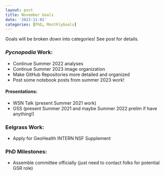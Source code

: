 ```yaml
---
layout: post
title: November Goals
date: '2023-11-01'
categories: [PhD, MonthlyGoals]
---
```

Goals will be broken down into categories! See post for details.

### _Pycnopodia_ Work:
- Continue Summer 2022 analyses
- Continue Summer 2023 image organization
- Make GitHub Repositories more detailed and organized
- Post some notebook posts from summer 2023 work! 

#### Presentations:
- WSN Talk (present Summer 2021 work)
- GSS (present Summer 2021 and maybe Summer 2022 prelim if have anything!)

### Eelgrass Work:
- Apply for GeoHealth INTERN NSF Supplement

### PhD Milestones:
- Assemble committee officially (just need to contact folks for potential GSR role)
